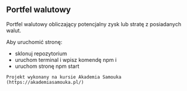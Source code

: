 ## Portfel walutowy

Portfel walutowy obliczający potencjalny zysk lub stratę z posiadanych walut.

Aby uruchomić stronę:
- sklonuj repozytorium
- uruchom terminal i wpisz komendę npm i
- uruchom stronę npm start

```
Projekt wykonany na kursie Akademia Samouka 
(https://akademiasamouka.pl/)